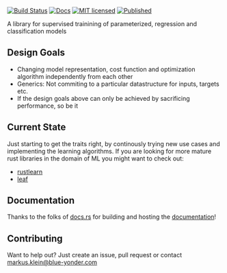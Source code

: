 [![Build Status](https://travis-ci.org/blue-yonder/vikos.svg?branch=master)](https://travis-ci.org/blue-yonder/vikos)
[![Docs](https://docs.rs/vikos/badge.svg)](https://docs.rs/vikos/)
[![MIT licensed](https://img.shields.io/github/license/mashape/apistatus.svg)](https://github.com/blue-yonder/vikos/blob/master/LICENSE)
[![Published](http://meritbadge.herokuapp.com/vikos)](https://crates.io/crates/vikos)

A library for supervised trainining of parameterized, regression and classification models

Design Goals
------------

* Changing model representation, cost function and optimization algorithm independently from each other
* Generics: Not commiting to a particular datastructure for inputs, targets etc.
* If the design goals above can only be achieved by sacrificing performance, so be it

Current State
-------------

Just starting to get the traits right, by continously trying new use cases
and implementing the learning algorithms. If you are looking for more mature
rust libraries in the domain of ML you might want to check out:
* [rustlearn]
* [leaf]

Documentation
-------------

Thanks to the folks of [docs.rs] for building and hosting the [documentation]!

Contributing
------------

Want to help out? Just create an issue, pull request or contact markus.klein@blue-yonder.com

[docs.rs]: https://docs.rs
[documentation]: https://docs.rs/vikos/
[rustup]:  http://www.rustup.rs
[rustlearn]: https://github.com/maciejkula/rustlearn
[leaf]: https://github.com/autumnai/leaf
